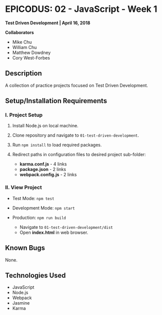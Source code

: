 # EPICODUS: 02 - JavaScript - Week 1

**Test Driven Development | April 16, 2018**

**Collaborators**

- Mike Chu
- William Chu
- Matthew Dowdney
- Cory West-Forbes

## Description

A collection of practice projects focused on Test Driven Development.

## Setup/Installation Requirements

### I. Project Setup

1. Install Node.js on local machine.

2. Clone repository and navigate to `01-test-driven-development`.

3. Run `npm install` to load required packages.

4. Redirect paths in configuration files to desired project sub-folder:

    - **karma.conf.js** - 4 links
    - **package.json** - 2 links
    - **webpack.config.js** - 2 links

### II. View Project

- Test Mode: `npm test`

- Development Mode: `npm start`

- Production: `npm run build`

  - Navigate to `01-test-driven-development/dist`
  - Open **index.html** in web browser.

## Known Bugs

None.

## Technologies Used

- JavaScript
- Node.js
- Webpack
- Jasmine
- Karma
